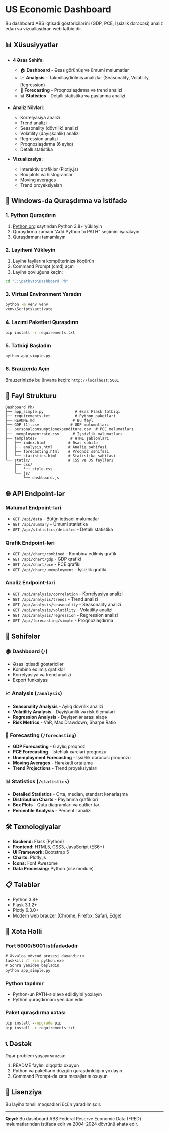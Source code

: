 # US Economic Dashboard

Bu dashboard ABŞ iqtisadi göstəricilərini (GDP, PCE, İşsizlik dərəcəsi) analiz edən və vizuallaşdıran web tətbiqidir.

## 📊 Xüsusiyyətlər

- **4 Əsas Səhifə:**
  - 🏠 **Dashboard** - Əsas görünüş və ümumi məlumatlar
  - 📈 **Analysis** - Təkmilləşdirilmiş analizlər (Seasonality, Volatility, Regression)
  - 🔮 **Forecasting** - Proqnozlaşdırma və trend analizi
  - 📊 **Statistics** - Detallı statistika və paylanma analizi

- **Analiz Növləri:**
  - Korrelyasiya analizi
  - Trend analizi
  - Seasonality (dövrilik) analizi
  - Volatility (dəyişkənlik) analizi
  - Regression analizi
  - Proqnozlaşdırma (6 aylıq)
  - Detallı statistika

- **Vizualizasiya:**
  - İnteraktiv qrafiklər (Plotly.js)
  - Box plots və histogramlar
  - Moving averages
  - Trend proyeksiyaları

## 🚀 Windows-da Quraşdırma və İstifadə

### 1. Python Quraşdırın
1. [Python.org](https://www.python.org/downloads/) saytından Python 3.8+ yükləyin
2. Quraşdırma zamanı "Add Python to PATH" seçimini işarələyin
3. Quraşdırmanı tamamlayın

### 2. Layihəni Yükləyin
1. Layihə fayllarını kompüterinizə köçürün
2. Command Prompt (cmd) açın
3. Layihə qovluğuna keçin:
```cmd
cd "C:\path\to\Dashboard Ph"
```

### 3. Virtual Environment Yaradın
```cmd
python -m venv venv
venv\Scripts\activate
```

### 4. Lazımi Paketləri Quraşdırın
```cmd
pip install -r requirements.txt
```

### 5. Tətbiqi Başladın
```cmd
python app_simple.py
```

### 6. Brauzerda Açın
Brauzerinizdə bu ünvana keçin: `http://localhost:5001`

## 📁 Fayl Strukturu

```
Dashboard Ph/
├── app_simple.py              # Əsas Flask tətbiqi
├── requirements.txt           # Python paketləri
├── README.md                 # Bu fayl
├── GDP (1).csv              # GDP məlumatları
├── personalconsumptionexpenditure.csv  # PCE məlumatları
├── unemploymentrate.csv      # İşsizlik məlumatları
├── templates/               # HTML şablonları
│   ├── index.html          # Əsas səhifə
│   ├── analysis.html       # Analiz səhifəsi
│   ├── forecasting.html    # Proqnoz səhifəsi
│   └── statistics.html     # Statistika səhifəsi
└── static/                 # CSS və JS faylları
    ├── css/
    │   └── style.css
    └── js/
        └── dashboard.js
```

## 🌐 API Endpoint-lər

### Məlumat Endpoint-ləri
- `GET /api/data` - Bütün iqtisadi məlumatlar
- `GET /api/summary` - Ümumi statistika
- `GET /api/statistics/detailed` - Detallı statistika

### Qrafik Endpoint-ləri
- `GET /api/chart/combined` - Kombinə edilmiş qrafik
- `GET /api/chart/gdp` - GDP qrafiki
- `GET /api/chart/pce` - PCE qrafiki
- `GET /api/chart/unemployment` - İşsizlik qrafiki

### Analiz Endpoint-ləri
- `GET /api/analysis/correlation` - Korrelyasiya analizi
- `GET /api/analysis/trends` - Trend analizi
- `GET /api/analysis/seasonality` - Seasonality analizi
- `GET /api/analysis/volatility` - Volatility analizi
- `GET /api/analysis/regression` - Regression analizi
- `GET /api/forecasting/simple` - Proqnozlaşdırma

## 🎯 Səhifələr

### 🏠 Dashboard (`/`)
- Əsas iqtisadi göstəricilər
- Kombinə edilmiş qrafiklər
- Korrelyasiya və trend analizi
- Export funksiyası

### 📈 Analysis (`/analysis`)
- **Seasonality Analysis** - Aylıq dövrilik analizi
- **Volatility Analysis** - Dəyişkənlik və risk ölçmələri
- **Regression Analysis** - Dəyişənlər arası əlaqə
- **Risk Metrics** - VaR, Max Drawdown, Sharpe Ratio

### 🔮 Forecasting (`/forecasting`)
- **GDP Forecasting** - 6 aylıq proqnoz
- **PCE Forecasting** - İstehlak xərcləri proqnozu
- **Unemployment Forecasting** - İşsizlik dərəcəsi proqnozu
- **Moving Averages** - Hərəkətli ortalama
- **Trend Projections** - Trend proyeksiyaları

### 📊 Statistics (`/statistics`)
- **Detailed Statistics** - Orta, median, standart kənarlaşma
- **Distribution Charts** - Paylanma qrafikləri
- **Box Plots** - Qutu diaqramları və outlier-lər
- **Percentile Analysis** - Percentil analizi

## 🛠️ Texnologiyalar

- **Backend:** Flask (Python)
- **Frontend:** HTML5, CSS3, JavaScript (ES6+)
- **UI Framework:** Bootstrap 5
- **Charts:** Plotly.js
- **Icons:** Font Awesome
- **Data Processing:** Python (csv module)

## 📋 Tələblər

- Python 3.8+
- Flask 3.1.2+
- Plotly 6.3.0+
- Modern web brauzer (Chrome, Firefox, Safari, Edge)

## 🔧 Xəta Həlli

### Port 5000/5001 istifadədədir
```cmd
# Əvvəlcə mövcud prosesi dayandırın
taskkill /f /im python.exe
# Sonra yenidən başladın
python app_simple.py
```

### Python tapılmır
- Python-un PATH-ə əlavə edildiyini yoxlayın
- Python quraşdırmanı yenidən edin

### Paket quraşdırma xətası
```cmd
pip install --upgrade pip
pip install -r requirements.txt
```

## 📞 Dəstək

Əgər problem yaşayırsınızsa:
1. README faylını diqqətlə oxuyun
2. Python və paketlərin düzgün quraşdırıldığını yoxlayın
3. Command Prompt-da xəta mesajlarını oxuyun

## 📄 Lisenziya

Bu layihə təhsil məqsədləri üçün yaradılmışdır.

---

**Qeyd:** Bu dashboard ABŞ Federal Reserve Economic Data (FRED) məlumatlarından istifadə edir və 2004-2024 dövrünü əhatə edir.

